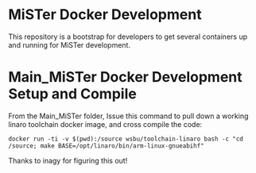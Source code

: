 # MiSTer Docker Development

This repository is a bootstrap for developers to get several containers up and running for MiSTer development.

# Main_MiSTer Docker Development Setup and Compile

From the Main_MiSTer folder, Issue this command to pull down a working linaro toolchain docker image, and cross compile the code:
```
docker run -ti -v $(pwd):/source wsbu/toolchain-linaro bash -c "cd /source; make BASE=/opt/linaro/bin/arm-linux-gnueabihf"
```
Thanks to inagy for figuring this out!
